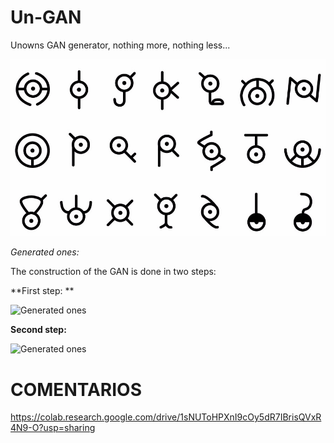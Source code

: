 # Un-GAN
Unowns GAN generator, nothing more, nothing less...


![Real ones](los-unown-desbloquean-medallas-en-pokemon-go_fzez.jpg)



_Generated ones:_  

The construction of the GAN is done in two steps:  

**First step:  **

![Generated ones](dcgan_unos_mejor2_lowres.gif)

**Second step:**  

![Generated ones](recursos/dcgan_unos_mejor2_lowres.gif)


# COMENTARIOS 


https://colab.research.google.com/drive/1sNUToHPXnI9cOy5dR7IBrisQVxR4N9-O?usp=sharing
